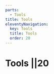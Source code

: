 ```yaml
---
parts:
  - Tools
title: Tools
eleventyNavigation:
  key: Tools
  title: Tools
  order: 20
---
```


# Tools ||20
